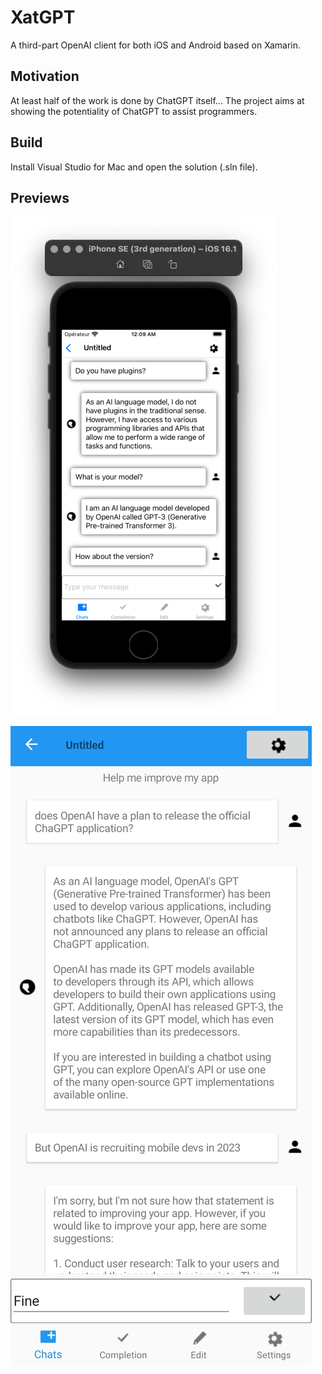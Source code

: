 # XatGPT

A third-part OpenAI client for both iOS and Android based on Xamarin.

## Motivation

At least half of the work is done by ChatGPT itself... The project aims at showing the potentiality of ChatGPT to assist programmers.

## Build

Install Visual Studio for Mac and open the solution (.sln file).

## Previews

![Application Preview on iOS](.github/images/chat-preview.png)

![Application Preview on Android](.github/images/chat-preview-android.png)
